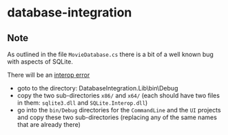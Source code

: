 # database-integration
 
## Note

As outlined in the file `MovieDatabase.cs` there is a bit of a well known bug with aspects of SQLite. 

There will be an [interop error](https://stackoverflow.com/a/41700451/2902)

* goto to the directory: DatabaseIntegration.Lib\bin\Debug 
* copy the two sub-directories `x86/` and `x64/` (each should have two files in them: `sqlite3.dll` and `SQLite.Interop.dll`) 
* go into the `bin/Debug` directories for the `CommandLine` and the `UI` projects and copy these two sub-directories (replacing any of the same names that are already there)


